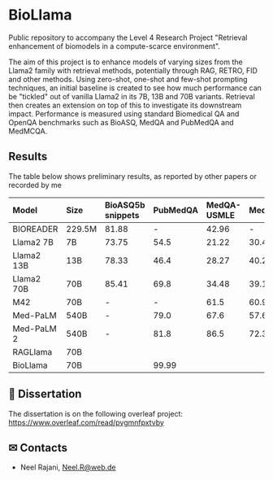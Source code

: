 # BioLlama
Public repository to accompany the Level 4 Research Project "Retrieval enhancement of biomodels in a compute-scarce environment".

The aim of this project is to enhance models of varying sizes from the Llama2 family with retrieval methods, potentially through RAG, RETRO, FID and other methods. Using zero-shot, one-shot and few-shot prompting techniques, an initial baseline is created to see how much performance can be "tickled" out of vanilla Llama2 in its 7B, 13B and 70B variants. Retrieval then creates an extension on top of this to investigate its downstream impact. Performance is measured using standard Biomedical QA and OpenQA benchmarks such as BioASQ, MedQA and PubMedQA and MedMCQA.

## Results
The table below shows preliminary results, as reported by other papers or recorded by me

| Model      | Size   | BioASQ5b snippets   | PubMedQA   | MedQA-USMLE   | MedMCQA   |
|:-----------|:-------|:--------------------|:-----------|:--------------|:----------|
| BIOREADER  | 229.5M | 81.88               | -          | 42.96         | -         |
| Llama2 7B  | 7B     | 73.75               | 54.5       | 21.22         | 30.4      |
| Llama2 13B | 13B    | 78.33               | 46.4       | 28.27         | 40.2      |
| Llama2 70B | 70B    | 85.41               | 69.8       | 34.48         | 39.1      |
| M42        | 70B    | -                   | -          | 61.5          | 60.9      |
| Med-PaLM   | 540B   | -                   | 79.0       | 67.6          | 57.6      |
| Med-PaLM 2 | 540B   | -                   | 81.8       | 86.5          | 72.3      |
| RAGLlama   | 70B    |                     |            |               |           |
| BioLlama   | 70B    |                     | 99.99      |               |           |
## 🔎 Dissertation
The dissertation is on the following overleaf project: https://www.overleaf.com/read/pvgmnfpxtvby


## ✉ Contacts
* Neel Rajani, Neel.R@web.de